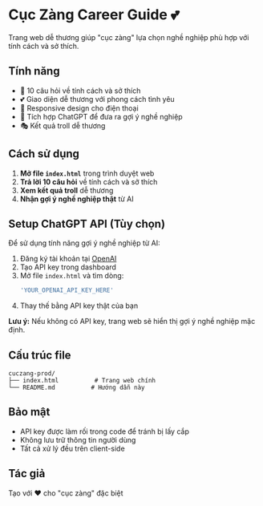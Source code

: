 # Cục Zàng Career Guide 💕

Trang web dễ thương giúp "cục zàng" lựa chọn nghề nghiệp phù hợp với tính cách và sở thích.

## Tính năng

- 🎯 10 câu hỏi về tính cách và sở thích
- 💕 Giao diện dễ thương với phong cách tình yêu
- 📱 Responsive design cho điện thoại
- 🤖 Tích hợp ChatGPT để đưa ra gợi ý nghề nghiệp
- 🎭 Kết quả troll dễ thương

## Cách sử dụng

1. **Mở file `index.html`** trong trình duyệt web
2. **Trả lời 10 câu hỏi** về tính cách và sở thích
3. **Xem kết quả troll** dễ thương
4. **Nhận gợi ý nghề nghiệp thật** từ AI

## Setup ChatGPT API (Tùy chọn)

Để sử dụng tính năng gợi ý nghề nghiệp từ AI:

1. Đăng ký tài khoản tại [OpenAI](https://platform.openai.com/)
2. Tạo API key trong dashboard
3. Mở file `index.html` và tìm dòng:
   ```javascript
   'YOUR_OPENAI_API_KEY_HERE'
   ```
4. Thay thế bằng API key thật của bạn

**Lưu ý:** Nếu không có API key, trang web sẽ hiển thị gợi ý nghề nghiệp mặc định.

## Cấu trúc file

```
cuczang-prod/
├── index.html          # Trang web chính
└── README.md          # Hướng dẫn này
```

## Bảo mật

- API key được làm rối trong code để tránh bị lấy cắp
- Không lưu trữ thông tin người dùng
- Tất cả xử lý đều trên client-side

## Tác giả

Tạo với ❤️ cho "cục zàng" đặc biệt 